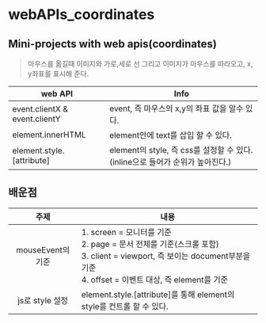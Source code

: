 # webAPIs_coordinates

## Mini-projects with web apis(coordinates)

> 마우스를 옮길때 이미지와 가로,세로 선 그리고 이미지가 마우스를 따라오고, x, y좌표를 표시해 준다.

| web API                       | Info                                                                           |
| ----------------------------- | ------------------------------------------------------------------------------ |
| event.clientX & event.clientY | event, 즉 마우스의 x,y의 좌표 값을 알수 있다.                                  |
| element.innerHTML             | element안에 text를 삽입 할 수 있다.                                            |
| element.style.[attribute]     | element의 style, 즉 css를 설정할 수 있다. (inline으로 들어가 순위가 높아진다.) |

## 배운점

|       주제        | 내용                                                                                                                                                                      |
| :---------------: | ------------------------------------------------------------------------------------------------------------------------------------------------------------------------- |
| mouseEvent의 기준 | 1. screen = 모니터를 기준<br>2. page = 문서 전체를 기준(스크롤 포함)<br>3. client = viewport, 즉 보이는 document부분을 기준<br>4. offset = 이벤트 대상, 즉 element를 기준 |
|  js로 style 설정  | element.style.[attribute]를 통해 element의 style를 컨트롤 할 수 있다.                                                                                                     |
